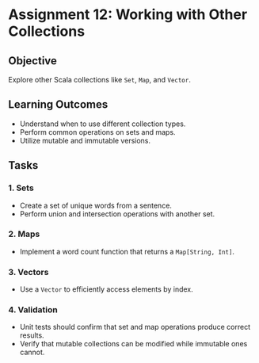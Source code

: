 
# Assignment 12: Working with Other Collections

## Objective
Explore other Scala collections like `Set`, `Map`, and `Vector`.

## Learning Outcomes
- Understand when to use different collection types.
- Perform common operations on sets and maps.
- Utilize mutable and immutable versions.

## Tasks

### 1. Sets
- Create a set of unique words from a sentence.
- Perform union and intersection operations with another set.

### 2. Maps
- Implement a word count function that returns a `Map[String, Int]`.

### 3. Vectors
- Use a `Vector` to efficiently access elements by index.

### 4. Validation
- Unit tests should confirm that set and map operations produce correct results.
- Verify that mutable collections can be modified while immutable ones cannot.
